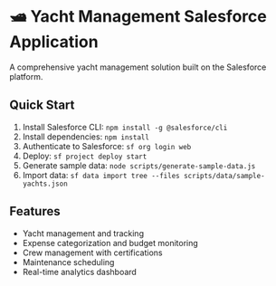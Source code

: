 # 🛥️ Yacht Management Salesforce Application

A comprehensive yacht management solution built on the Salesforce platform.

## Quick Start

1. Install Salesforce CLI: `npm install -g @salesforce/cli`
2. Install dependencies: `npm install`
3. Authenticate to Salesforce: `sf org login web`
4. Deploy: `sf project deploy start`
5. Generate sample data: `node scripts/generate-sample-data.js`
6. Import data: `sf data import tree --files scripts/data/sample-yachts.json`

## Features

- Yacht management and tracking
- Expense categorization and budget monitoring
- Crew management with certifications
- Maintenance scheduling
- Real-time analytics dashboard